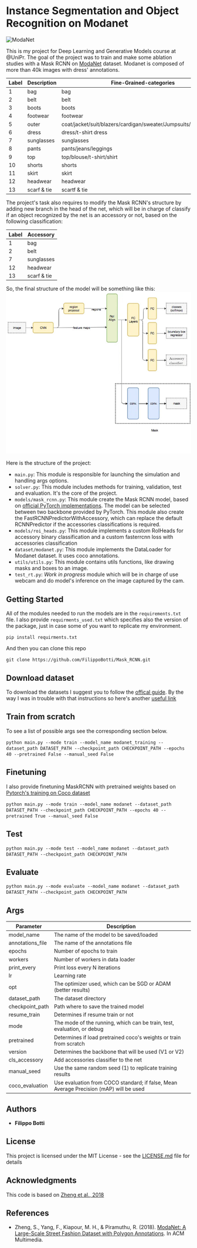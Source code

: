 # Instance Segmentation and Object Recognition on Modanet

![ModaNet](https://github.com/eBay/modanet/blob/master/logo/modanet_logo2.png)

This is my project for Deep Learning and Generative Models course at @UniPr.
The goal of the project was to train and make some ablation studies with a Mask RCNN on [ModaNet](https://github.com/eBay/modanet) dataset.
Modanet is composed of more than 40k images with dress' annotations.

| Label | Description | Fine-Grained-categories |
| --- | --- | --- |
| 1 | bag | bag |
| 2 | belt | belt |
| 3 | boots | boots |
| 4 | footwear | footwear |
| 5 | outer | coat/jacket/suit/blazers/cardigan/sweater/Jumpsuits/Rompers/vest |
| 6 | dress | dress/t-shirt dress |
| 7 | sunglasses | sunglasses |
| 8 | pants | pants/jeans/leggings |
| 9 | top | top/blouse/t-shirt/shirt |
|10 | shorts | shorts |
|11 | skirt | skirt |
|12 | headwear | headwear |
|13 | scarf & tie | scartf & tie |

The project's task also requires to modify the Mask RCNN's structure by adding new branch in the head of the net, which will be in charge of classify if an object recognized by the net is an accessory or not, based on the following classification:

| Label | Accessory |
| --- | ---  |
| 1 | bag |  
| 2 | belt |
| 7 | sunglasses | 
|12 | headwear | 
|13 | scarf & tie | 

So, the final structure of the model will be something like this:
![Structure](./accessory_net.jpeg)

Here is the structure of the project:
- `main.py`: This module is responsible for launching the simulation and handling args options.
- `solver.py`: This module includes methods for training, validation, test and evaluation. It's the core of the project.
- `models/mask_rcnn.py`: This module create the Mask RCNN model, based on [official PyTorch implementations](https://pytorch.org/vision/main/models/mask_rcnn.html). The model can be selected between two backbone provided by PyTorch. This module also create the FastRCNNPredictorWithAccessory, which can replace the default RCNNPredictor if the accessories classifications is required.
- `models/roi_heads.py`: This module implements a custom RoIHeads for accessory binary classification and a custom fasterrcnn loss with accessories classification 
- `dataset/modanet.py`: This module implements the DataLoader for Modanet dataset. It uses coco annotations.
- `utils/utils.py`: This module contains utils functions, like drawing masks and boxes to an image.
- `test_rt.py`: *Work in progress* module which will be in charge of use webcam and do model's inference on the image captured by the cam.


## Getting Started

All of the modules needed to run the models are in the `requirements.txt` file. I also provide `requirments_used.txt` which specifies also the version of the package, just in case some of you want to replicate my environment.

```shell
pip install requirments.txt
```
And then you can clone this repo
```shell
git clone https://github.com/FilippoBotti/Mask_RCNN.git
```

## Download dataset
To download the datasets I suggest you to follow the [offical guide](https://github.com/eBay/modanet/tree/master).
By the way I was in trouble with that instructions so here's another [useful link](https://github.com/kyamagu/paperdoll/issues/11)


## Train from scratch
To see a list of possible args see the corresponding section below.
```shell
python main.py --mode train --model_name modanet_training --dataset_path DATASET_PATH --checkpoint_path CHECKPOINT_PATH --epochs 40 --pretrained False --manual_seed False
```

## Finetuning
I also provide finetuning MaskRCNN with pretrained weights based on [Pytorch's training on Coco dataset](https://pytorch.org/vision/main/_modules/torchvision/models/detection/mask_rcnn.html#MaskRCNN_ResNet50_FPN_Weights)
```shell
python main.py --mode train --model_name modanet --dataset_path DATASET_PATH --checkpoint_path CHECKPOINT_PATH --epochs 40 --pretrained True --manual_seed False
```

## Test 
```shell
python main.py --mode test --model_name modanet --dataset_path DATASET_PATH --checkpoint_path CHECKPOINT_PATH 
```

## Evaluate 
```shell
python main.py --mode evaluate --model_name modanet --dataset_path DATASET_PATH --checkpoint_path CHECKPOINT_PATH 
```
   
## Args
| Parameter           | Description                                                                                                 |
|---------------------|-------------------------------------------------------------------------------------------------------------|
| model_name          | The name of the model to be saved/loaded                                                                     |
| annotations_file    | The name of the annotations file                                                                             |
| epochs              | Number of epochs to train                                                                                   |
| workers             | Number of workers in data loader                                                                            |
| print_every         | Print loss every N iterations                                                                               |
| lr                  | Learning rate                                                                                               |
| opt                 | The optimizer used, which can be SGD or ADAM (better results)                                               |
| dataset_path        | The dataset directory                                                                                       |
| checkpoint_path     | Path where to save the trained model                                                                        |
| resume_train        | Determines if resume train or not                                                                           |
| mode                | The mode of the running, which can be train, test, evaluation, or debug                                     |
| pretrained          | Determines if load pretrained coco's weights or train from scratch                                         |
| version             | Determines the backbone that will be used (V1 or V2)                                                       |
| cls_accessory       | Add accessories classifier to the net                                                                        |
| manual_seed         | Use the same random seed (1) to replicate training results                                                  |
| coco_evaluation     | Use evaluation from COCO standard; if false, Mean Average Precision (mAP) will be used                     |


## Authors

* **Filippo Botti** 

## License

This project is licensed under the MIT License - see the [LICENSE.md](LICENSE.md) file for details

## Acknowledgments
This code is based on [Zheng et al., 2018](#zheng2018acmmm)

## References

- Zheng, S., Yang, F., Kiapour, M. H., & Piramuthu, R. (2018). [ModaNet: A Large-Scale Street Fashion Dataset with Polygon Annotations](#zheng2018acmmm). In ACM Multimedia.

